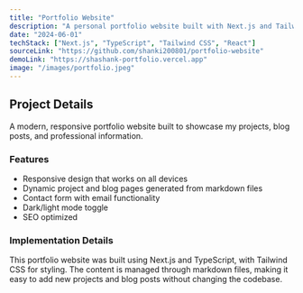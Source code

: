 ```yaml
---
title: "Portfolio Website"
description: "A personal portfolio website built with Next.js and Tailwind CSS"
date: "2024-06-01"
techStack: ["Next.js", "TypeScript", "Tailwind CSS", "React"]
sourceLink: "https://github.com/shanki200801/portfolio-website"
demoLink: "https://shashank-portfolio.vercel.app"
image: "/images/portfolio.jpeg"
---
```


## Project Details

A modern, responsive portfolio website built to showcase my projects, blog posts, and professional information.

### Features

- Responsive design that works on all devices
- Dynamic project and blog pages generated from markdown files
- Contact form with email functionality
- Dark/light mode toggle
- SEO optimized

### Implementation Details

This portfolio website was built using Next.js and TypeScript, with Tailwind CSS for styling. The content is managed through markdown files, making it easy to add new projects and blog posts without changing the codebase. 